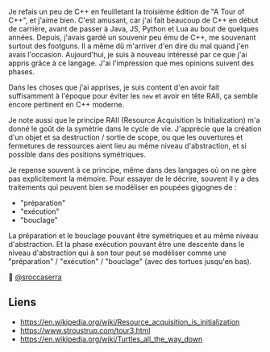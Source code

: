 Je refais un peu de C++ en feuilletant la troisième édition de "A Tour of
C++", et j'aime bien. C'est amusant, car j'ai fait beaucoup de C++ en
début de carrière, avant de passer à Java, JS, Python et Lua au bout de
quelques années. Depuis, j'avais gardé un souvenir peu ému de C++, me
souvenant surtout des footguns. Il a même dû m'arriver d'en dire du mal
quand j'en avais l'occasion. Aujourd'hui, je suis à nouveau intéressé par
ce que j'ai appris grâce à ce langage. J'ai l'impression que mes opinions
suivent des phases.

Dans les choses que j'ai apprises, je suis content d'en avoir fait
suffisamment à l'époque pour éviter les `new` et avoir en tête RAII, ça
semble encore pertinent en C++ moderne.

Je note aussi que le principe RAII (Resource Acquisition Is
Initialization) m'a donné le goût de la symétrie dans le cycle de vie.
J'apprécie que la création d'un objet et sa destruction / sortie de
scope, ou que les ouvertures et fermetures de ressources aient lieu au
même niveau d'abstraction, et si possible dans des positions symétriques.

Je repense souvent à ce principe, même dans des langages où on ne gère
pas explicitement la mémoire. Pour essayer de le décrire, souvent il y a
des traitements qui peuvent bien se modéliser en poupées gigognes de&nbsp;:

- "préparation"
- "exécution"
- "bouclage"

La préparation et le bouclage pouvant être symétriques et au même niveau
d'abstraction. Et la phase exécution pouvant être une descente dans le
niveau d'abstraction qui à son tour peut se modéliser comme une
"préparation" / "exécution" / "bouclage" (avec des tortues jusqu'en bas).

🧵&nbsp;[@sroccaserra](https://mastodon.social/@sroccaserra/111924533437429454)

## Liens

- <https://en.wikipedia.org/wiki/Resource_acquisition_is_initialization>
- <https://www.stroustrup.com/tour3.html>
- <https://en.wikipedia.org/wiki/Turtles_all_the_way_down>

